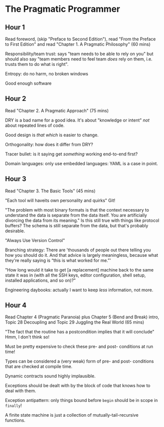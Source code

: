 # The Pragmatic Programmer

## Hour 1

Read foreword, (skip "Preface to Second Edition"), read "From the Preface to First Edition" and read "Chapter 1. A Pragmatic Philosophy" (60 mins)

Responsibility/team trust: says "team needs to be able to rely on you" but should also say "team members need to feel team *does* rely on them, i.e. trusts them to do what is right".

Entropy: do no harm, no broken windows

Good enough software

## Hour 2

Read "Chapter 2. A Pragmatic Approach" (75 mins)

DRY is a bad name for a good idea.  It's about "knowledge or intent" *not* about repeated lines of code.

Good design is *that which* is easier to change.

Orthogonality: how does it differ from DRY?

Tracer bullet: is it saying get *something* working end-to-end first?

Domain languages: only use embedded languages: YAML is a case in point.

## Hour 3

Read "Chapter 3. The Basic Tools" (45 mins)

"Each tool will haveits own personality and quirks"  Git!

"The problem with most binary formats is that the context necessary to understand the data is separate from the data itself. You are artificially divorcing the data from its meaning." Is this still true with things like protocol buffers?  The schema is still separate from the data, but that's probably desirable.

"Always Use Version Control"

Branching strategy: There are 'thousands of people out there telling you how you should do it. And that advice is largely meaningless, because what they're really saying is “this is what worked for me.”'

"How long would it take to get [a replacement] machine back to the same state it was in (with all the SSH keys, editor configuration, shell setup, installed applications, and so on)?"

Engineering daybooks: actually I want to keep *less* information, not more.

## Hour 4

Read Chapter 4 (Pragmatic Paranoia) plus Chapter 5 (Bend and Break) intro, Topic 28 Decoupling and Topic 29 Juggling the Real World (65 mins)

"The fact that the routine has a postcondition implies that it will conclude" Hmm, I don't think so!

Must be pretty expensive to check these pre- and post- conditions at run time!

Types can be considered a (very weak) form of pre- and post- conditions that are checked at compile time.

Dynamic contracts sound highly implausible.

Exceptions should be dealt with by the block of code that knows how to deal with them.

Exception antipattern: only things bound before `begin` should be in scope in `finally`!

A finite state machine is just a collection of mutually-tail-recursive functions.


